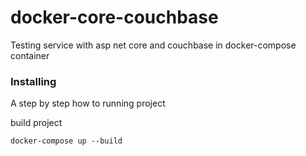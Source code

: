 # docker-core-couchbase

Testing service with asp net core and couchbase in docker-compose container

### Installing

A step by step how to running project

build project

```
docker-compose up --build
```
